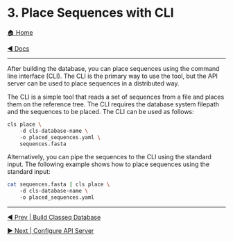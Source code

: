 # 3. Place Sequences with CLI

[🏠 Home](/README.md)

[◀️ Docs](/docs/README.md)

---

After building the database, you can place sequences using the command line
interface (CLI). The CLI is the primary way to use the tool, but the API server
can be used to place sequences in a distributed way.

The CLI is a simple tool that reads a set of sequences from a file and places
them on the reference tree. The CLI requires the database system filepath and
the sequences to be placed. The CLI can be used as follows:

```bash
cls place \ 
    -d cls-database-name \ 
    -o placed_sequences.yaml \ 
    sequences.fasta
```

Alternatively, you can pipe the sequences to the CLI using the standard input.
The following example shows how to place sequences using the standard input:

```bash
cat sequences.fasta | cls place \ 
    -d cls-database-name \ 
    -o placed_sequences.yaml
```

---

[◀️ Prev | Build Classeq Database](/docs/book/02-build-db.md)

[▶️ Next | Configure API Server](/docs/book/04-configure-api-server.md)
